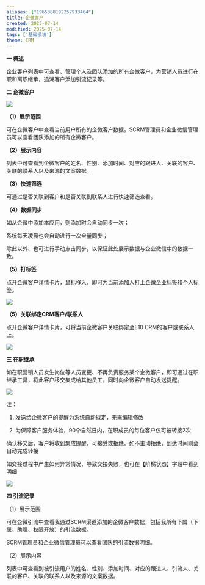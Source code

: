 ```yaml
---
aliases: ["1965388192257933464"]
title: 企微客户
created: 2025-07-14
modified: 2025-07-14
tags: ['基础模块']
theme: CRM
---
```


**一 概述**

企业客户列表中可查看、管理个人及团队添加的所有企微客户，为营销人员进行在职和离职继承，追溯客户添加引流记录等。

**二 企微客户**

![](https://myhelpdoc.oss-cn-heyuan.aliyuncs.com/mdimages/cee3ba66e04a01eb96bb02d99d2cc051.jpg)

**（1）展示范围**

可在企微客户中查看当前用户所有的企微客户数据。SCRM管理员和企业微信管理员可以查看团队添加的所有企微客户。

**（2）展示内容**

列表中可查看到企微客户的姓名、性别、添加时间、对应的跟进人、关联的客户、关联的联系人以及来源的文案数据。

**（3）快速筛选**

可通过是否关联到客户和是否关联到联系人进行快速筛选查看。

**（4）数据同步**

如从企微中添加本应用，则添加时会自动同步一次；

系统每天凌晨也会自动进行一次全量同步；

除此以外、也可进行手动点击同步，以保证此处展示数据与企业微信中的数据一致。

**（5）打标签**

点开企微客户详情卡片，鼠标移入，即可为当前添加人打上企微企业标签和个人标签。

![](https://myhelpdoc.oss-cn-heyuan.aliyuncs.com/mdimages/5aed6f620cbedc6d546570e926190821.jpg)

**（5）关联绑定CRM客户/联系人**

点开企微客户详情卡片，可将当前企微客户关联绑定至E10 CRM的客户或联系人上。

![](https://myhelpdoc.oss-cn-heyuan.aliyuncs.com/mdimages/853717a058001b712ff37b1105aad9f3.jpg)

**三 在职继承**

如在职营销人员发生岗位等人员变更、不再负责服务某个企微客户，即可通过在职继承工具，将此客户移交集成给其他员工，同时向企微客户自动发送提醒。

![](https://myhelpdoc.oss-cn-heyuan.aliyuncs.com/mdimages/333895f1af89ccaf54192f19f88d05e8.jpg)

注：

1. 发送给企微客户的提醒为系统自动拟定，无需编辑修改

2. 为保障客户服务体验，90个自然日内，在职成员的每位客户仅可被转接2次

确认移交后，客户将收到集成提醒，可接受或拒绝。如不主动拒绝，到达时间则会自动完成转接

如交接过程中产生如何异常情况、导致交接失败，也可在【阶梯状态】字段中看到明细

![](https://myhelpdoc.oss-cn-heyuan.aliyuncs.com/mdimages/1e8c858ac00eed66376b06263b840737.jpg)

**四 引流记录**

（1）展示范围

可在企微引流中查看我通过SCRM渠道添加的企微客户数据，包括我所有下属（下属、助理、权限开放）的引流数据。

SCRM管理员和企业微信管理员可以查看团队的引流数据明细。

（2）展示内容

列表中可查看到被引流用户的姓名、性别、添加时间、对应的跟进人、引流人、关联的客户、关联的联系人以及来源的文案数据。

